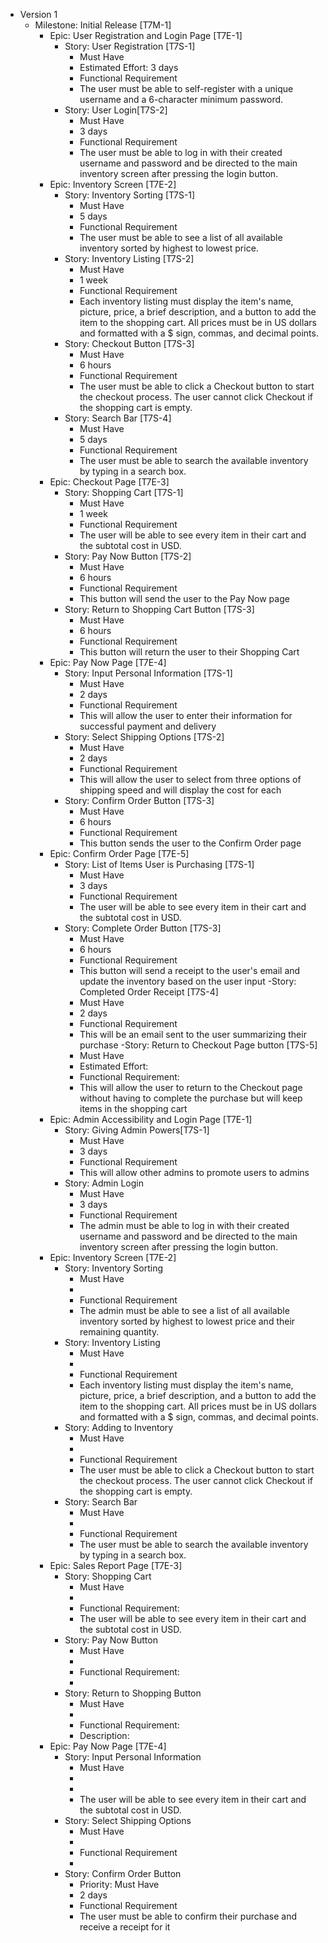 -   Version 1
    -   Milestone: Initial Release [T7M-1]
        -   Epic: User Registration and Login Page [T7E-1]
            -   Story: User Registration [T7S-1]
                -   Must Have
                -   Estimated Effort: 3 days
                -   Functional Requirement
                -   The user must be able to self-register with a unique username and a 6-character minimum password.
               - Story: User Login[T7S-2]
	              - Must Have
	              - 3 days
	              - Functional Requirement
	              - The user must be able to log in with their created username and password and be directed to the main inventory screen after pressing the login button. 
	    - Epic: Inventory Screen [T7E-2]
             - Story: Inventory Sorting [T7S-1]
               - Must Have
               - 5 days
               - Functional Requirement
               - The user must be able to see a list of all available inventory sorted by highest to lowest price.
             - Story: Inventory Listing [T7S-2]
                 - Must Have
                 - 1 week
                 - Functional Requirement
                 - Each inventory listing must display the item's name, picture, price, a brief description, and a button to add the item to the shopping cart. All prices must be in US dollars and formatted with a $ sign, commas, and decimal points.
             - Story: Checkout Button [T7S-3]
                 - Must Have
                 - 6 hours
                 - Functional Requirement
                 - The user must be able to click a Checkout button to start the checkout process. The user cannot click Checkout if the shopping cart is empty.     	
             - Story: Search Bar [T7S-4]
                 - Must Have
                 - 5 days
                 - Functional Requirement
                 - The user must be able to search the available inventory by typing in a search box.
        - Epic: Checkout Page [T7E-3]
             - Story: Shopping Cart [T7S-1]
                 - Must Have
                 - 1 week
                 - Functional Requirement
                 - The user will be able to see every item in their cart and the subtotal cost in USD.
             - Story: Pay Now Button [T7S-2]
                 - Must Have
                 - 6 hours
                 - Functional Requirement
                 - This button will send the user to the Pay Now page
             - Story: Return to Shopping Cart Button [T7S-3]
               - Must Have 
               - 6 hours
               - Functional Requirement
               - This button will return the user to their Shopping Cart
        - Epic: Pay Now Page [T7E-4]
             - Story: Input Personal Information [T7S-1]
               - Must Have
               - 2 days
               - Functional Requirement
               - This will allow the user to enter their information for successful payment and delivery
             - Story: Select Shipping Options [T7S-2]
                 - Must Have
                 - 2 days
                 - Functional Requirement
                 - This will allow the user to select from three options of shipping speed and will display the
                    cost for each
             - Story: Confirm Order Button [T7S-3]
                 - Must Have
                 - 6 hours
                 - Functional Requirement
                 - This button sends the user to the Confirm Order page
        - Epic: Confirm Order Page [T7E-5]
             - Story: List of Items User is Purchasing [T7S-1]
                 - Must Have
                 - 3 days
                 - Functional Requirement
                 - The user will be able to see every item in their cart and the subtotal cost in USD.
             - Story: Complete Order Button [T7S-3]
                 - Must Have
                 - 6 hours
                 - Functional Requirement
                 - This button will send a receipt to the user's email and update the inventory based on the user
                   input
             -Story: Completed Order Receipt [T7S-4]
                 - Must Have
                 - 2 days
                 - Functional Requirement
                 - This will be an email sent to the user summarizing their purchase
             -Story: Return to Checkout Page button [T7S-5]
                 - Must Have
                 - Estimated Effort:
                 - Functional Requirement:
                 - This will allow the user to return to the Checkout page without having to complete the purchase
                   but will keep items in the shopping cart
        -   Epic: Admin Accessibility and Login Page [T7E-1]
            -   Story: Giving Admin Powers[T7S-1]
                -   Must Have
                -   3 days
                -   Functional Requirement
                -   This will allow other admins to promote users to admins
            - Story: Admin Login
                - Must Have
                - 3 days
                - Functional Requirement
                - The admin must be able to log in with their created username and password and be directed to the main inventory screen after pressing the login button.
        - Epic: Inventory Screen [T7E-2]
            - Story: Inventory Sorting
                - Must Have
                - 
                - Functional Requirement
                - The admin must be able to see a list of all available inventory sorted by highest to lowest price and their remaining quantity.
            - Story: Inventory Listing
                - Must Have
                - 
                - Functional Requirement
                - Each inventory listing must display the item's name, picture, price, a brief description, and a button to add the item to the shopping cart. All prices must be in US dollars and formatted with a $ sign, commas, and decimal points.
            - Story: Adding to Inventory
                - Must Have
                - 
                - Functional Requirement
                - The user must be able to click a Checkout button to start the checkout process. The user cannot click Checkout if the shopping cart is empty.
            - Story: Search Bar
                - Must Have
                - 
                - Functional Requirement
                - The user must be able to search the available inventory by typing in a search box.
        - Epic: Sales Report Page [T7E-3]
            - Story: Shopping Cart
                - Must Have
                - 
                - Functional Requirement:
                - The user will be able to see every item in their cart and the subtotal cost in USD.
            - Story: Pay Now Button
                - Must Have
                - 
                - Functional Requirement:
                - 
            - Story: Return to Shopping Button
                - Must Have
                - 
                - Functional Requirement:
                - Description:
        - Epic: Pay Now Page [T7E-4]
            - Story: Input Personal Information
                - Must Have
                - 
                - 
                - The user will be able to see every item in their cart and the subtotal cost in USD.
            - Story: Select Shipping Options
                - Must Have
                - 
                - Functional Requirement
                - 
            - Story: Confirm Order Button
                - Priority: Must Have
                - 2 days
                - Functional Requirement
                - The user must be able to confirm their purchase and receive a receipt for it
        